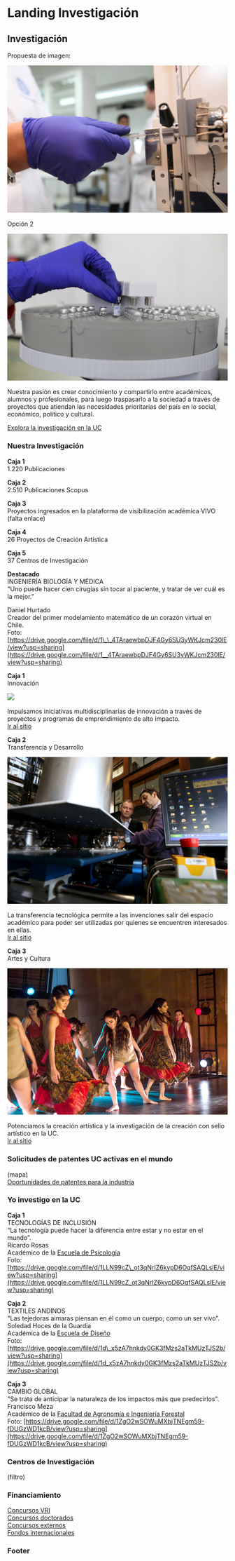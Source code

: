 # Landing Investigación

## Investigación

Propuesta de imagen:

![](../.gitbook/assets/laboratorio-cmpl-uc-casa-central-cesar-cortes.JPG)

Opción 2

![](../.gitbook/assets/landing-investigacion-cabecera_2.JPG)

Nuestra pasión es crear conocimiento y compartirlo entre académicos, alumnos y profesionales, para luego traspasarlo a la sociedad a través de proyectos que atiendan las necesidades prioritarias del país en lo social, económico, político y cultural.

[Explora la investigación en la UC](http://investigacion.uc.cl)

### Nuestra Investigación

**Caja 1**  
1.220 Publicaciones  
  
**Caja 2**  
2.510 Publicaciones Scopus  
  
**Caja 3**  
Proyectos ingresados en la plataforma de visibilización académica VIVO  
\(falta enlace\)  
  
**Caja 4**  
26 Proyectos de Creación Artística  
  
**Caja 5**  
37 Centros de Investigación  
  
**Destacado**  
INGENIERÍA BIOLOGÍA Y MÉDICA  
"Uno puede hacer cien cirugías sin tocar al paciente, y tratar de ver cuál es la mejor."  
  
Daniel Hurtado  
Creador del primer modelamiento matemático de un corazón virtual en Chile.  
Foto: [https://drive.google.com/file/d/1\_\_4TAraewbpDJF4Gy6SU3yWKJcm230lE/view?usp=sharing](https://drive.google.com/file/d/1__4TAraewbpDJF4Gy6SU3yWKJcm230lE/view?usp=sharing)  
  
**Caja 1**   
Innovación

![](../.gitbook/assets/investigacion-innovacion-emprendimiento-uc.JPG)

Impulsamos iniciativas multidisciplinarias de innovación a través de proyectos y programas de emprendimiento de alto impacto.  
[Ir al sitio](http://centrodeinnovacion.uc.cl/)  
  
**Caja 2**  
Transferencia y Desarrollo

![](../.gitbook/assets/transferencia-y-desarrollo-uc.jpg)

La transferencia tecnológica permite a las invenciones salir del espacio académico para poder ser utilizadas por quienes se encuentren interesados en ellas.  
[Ir al sitio](http://transferenciaydesarrollo.uc.cl)  
  
**Caja 3**  
Artes y Cultura

![](../.gitbook/assets/artes-y-cultura-uc.jpg)

Potenciamos la creación artística y la investigación de la creación con sello artístico en la UC.  
[Ir al sitio](http://artesycultura.uc.cl)

### Solicitudes de patentes UC activas en el mundo

\(mapa\)  
[Oportunidades de patentes para la industria](http://transferenciaydesarrollo.uc.cl/es/empresas)

### Yo investigo en la UC

**Caja 1**  
TECNOLOGÍAS DE INCLUSIÓN  
“La tecnología puede hacer la diferencia entre estar y no estar en el mundo”.   
Ricardo Rosas  
Académico de la [Escuela de Psicología](https://www.psicologia.uc.cl/)  
Foto: [https://drive.google.com/file/d/1LLN99cZ\_ot3qNrIZ6kypD6OqfSAQLslE/view?usp=sharing](https://drive.google.com/file/d/1LLN99cZ_ot3qNrIZ6kypD6OqfSAQLslE/view?usp=sharing)

**Caja 2**  
TEXTILES ANDINOS  
"Las tejedoras aimaras piensan en él como un cuerpo; como un ser vivo”.   
Soledad Hoces de la Guardia   
Académica de la [Escuela de Diseño](http://diseno.uc.cl/)  
Foto: [https://drive.google.com/file/d/1d\_x5zA7hnkdy0GK3fMzs2aTkMUzTJS2b/view?usp=sharing](https://drive.google.com/file/d/1d_x5zA7hnkdy0GK3fMzs2aTkMUzTJS2b/view?usp=sharing)

**Caja 3**  
CAMBIO GLOBAL  
"Se trata de anticipar la naturaleza de los impactos más que predecirlos".   
Francisco Meza  
Académico de la [Facultad de Agronomía e Ingeniería Forestal](http://agronomia.uc.cl/)  
Foto: [https://drive.google.com/file/d/1ZgO2wSOWuMXbjTNEgm59-fDUGzWD1kcB/view?usp=sharing](https://drive.google.com/file/d/1ZgO2wSOWuMXbjTNEgm59-fDUGzWD1kcB/view?usp=sharing)

### Centros de Investigación 

\(filtro\)

### Financiamiento

[Concursos VRI](http://investigacion.uc.cl/Fondos-concursables/fondos-concursables.html)  
[Concursos doctorados](http://doctorados.uc.cl/es/becas-y-apoyos/calendario-de-becas-y-concursos)  
[Concursos externos](http://investigacion.uc.cl/Fondos-concursables/concursos-externos.html)  
[Fondos internacionales](http://investigacion.uc.cl/Enlaces-de-Interes/enlaces-de-interes.html)

### Footer

  
  
  








